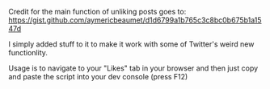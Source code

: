 Credit for the main function of unliking posts goes to: https://gist.github.com/aymericbeaumet/d1d6799a1b765c3c8bc0b675b1a1547d

I simply added stuff to it to make it work with some of Twitter's weird new functionlity. 

Usage is to navigate to your "Likes" tab in your browser and then just copy and paste the script into your dev console (press F12)
